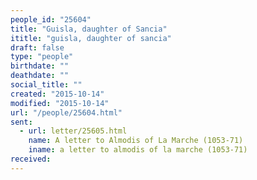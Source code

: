 ```yaml
---
people_id: "25604"
title: "Guisla, daughter of Sancia"
ititle: "guisla, daughter of sancia"
draft: false
type: "people"
birthdate: ""
deathdate: ""
social_title: ""
created: "2015-10-14"
modified: "2015-10-14"
url: "/people/25604.html"
sent:
  - url: letter/25605.html
    name: A letter to Almodis of La Marche (1053-71)
    iname: a letter to almodis of la marche (1053-71)
received:
---
```

